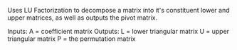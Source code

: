 Uses LU Factorization to decompose a matrix into it's constituent lower and upper matrices, as well as outputs the pivot matrix. 

Inputs:
  A = coefficient matrix
Outputs:
  L = lower triangular matrix
  U = upper triangular matrix
  P = the permutation matrix
